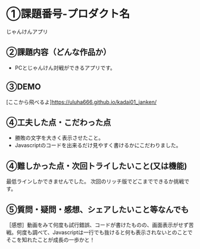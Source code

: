 # ①課題番号-プロダクト名
じゃんけんアプリ

## ②課題内容（どんな作品か）
- PCとじゃんけん対戦ができるアプリです。

## ③DEMO
[ここから飛べるよ]https://uluha666.github.io/kadai01_janken/

## ④工夫した点・こだわった点
- 勝敗の文字を大きく表示させたこと。
- Javascriptのコードを出来るだけ見やすく書けるかにこだわりました。

## ④難しかった点・次回トライしたいこと(又は機能)
最低ラインしかできませんでした。
次回のリッチ版でどこまでできるか挑戦です。

## ⑤質問・疑問・感想、シェアしたいこと等なんでも
［感想］動画をみて何度も試行錯誤、コードが書けたものの、画面表示がせず苦戦。何度も調べて、Javascriptは一行でも抜けると何も表示されないとのことでそこを知れたことが成長の一歩かと！

